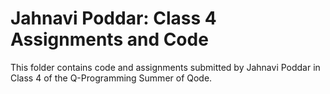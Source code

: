 # Jahnavi Poddar: Class 4 Assignments and Code
This folder contains code and assignments submitted by Jahnavi Poddar in Class 4 of the Q-Programming Summer of Qode.